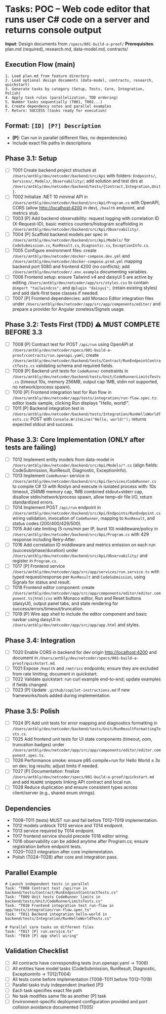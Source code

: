 # Tasks: POC – Web code editor that runs user C# code on a server and returns console output

**Input**: Design documents from `/specs/001-build-a-proof/`
**Prerequisites**: plan.md (required), research.md, data-model.md, contracts/

## Execution Flow (main)

```text
1. Load plan.md from feature directory
2. Load optional design documents (data-model, contracts, research, quickstart)
3. Generate tasks by category (Setup, Tests, Core, Integration, Polish)
4. Apply task rules (parallelization, TDD ordering)
5. Number tasks sequentially (T001, T002...)
6. Create dependency notes and parallel examples
7. Return: SUCCESS (tasks ready for execution)
```

## Format: `[ID] [P?] Description`

- **[P]**: Can run in parallel (different files, no dependencies)
- Include exact file paths in descriptions

## Phase 3.1: Setup

- [ ] T001 Create backend project structure at `/Users/antbly/dev/netcoder/backend/src/Api` with folders: `Endpoints/`, `Services/`, `Models/`, `Observability/`; add solution and test dirs at `/Users/antbly/dev/netcoder/backend/tests/{Contract,Integration,Unit}`.
- [ ] T002 Initialize .NET 10 minimal API in `/Users/antbly/dev/netcoder/backend/src/Api/Program.cs` with OpenAPI, CORS (allow <http://localhost:4200> in dev), `/health` endpoint, and metrics stub.
- [ ] T003 [P] Add backend observability: request logging with correlation ID (X-Request-ID), basic metrics counters/histogram scaffolding in `/Users/antbly/dev/netcoder/backend/src/Api/Observability/`.
- [ ] T004 [P] Scaffold backend models per spec in `/Users/antbly/dev/netcoder/backend/src/Api/Models/` for `CodeSubmission.cs`, `RunResult.cs`, `Diagnostic.cs`, `ExceptionInfo.cs`.
- [ ] T005 Configure environment files: create `/Users/antbly/dev/netcoder/docker-compose.dev.yml` and `/Users/antbly/dev/netcoder/docker-compose.prod.yml` mapping backend port 5080 and frontend 4200 (no conflicts); add `/Users/antbly/dev/netcoder/.env.example` documenting variables.
- [ ] T006 Frontend setup: ensure Tailwind v4 and daisyUI 5 are active by editing `/Users/antbly/dev/netcoder/app/src/styles.css` to contain `@import "tailwindcss";` and `@plugin "daisyui";` (retain existing styles) and add dark-first base classes if needed.
- [ ] T007 [P] Frontend dependencies: add Monaco Editor integration files under `/Users/antbly/dev/netcoder/app/src/app/components/editor/` and prepare a provider for Angular zoneless/Signals usage.

## Phase 3.2: Tests First (TDD) ⚠️ MUST COMPLETE BEFORE 3.3

- [ ] T008 [P] Contract test for POST `/api/run` using OpenAPI at `/Users/antbly/dev/netcoder/specs/001-build-a-proof/contracts/run.openapi.yaml`; create `/Users/antbly/dev/netcoder/backend/tests/Contract/RunEndpointContractTests.cs` validating schema and required fields.
- [ ] T009 [P] Backend unit tests for `CodeRunner` constraints in `/Users/antbly/dev/netcoder/backend/tests/Unit/CodeRunnerLimitsTests.cs` (timeout 10s, memory 256MB, output cap 1MB, stdin not supported, no network/process spawn).
- [ ] T010 [P] Frontend integration test for Run flow in `/Users/antbly/dev/netcoder/app/tests/integration/run-flow.spec.ts`: editor loads sample, clicking Run displays "Hello, world!".
- [ ] T011 [P] Backend integration test in `/Users/antbly/dev/netcoder/backend/tests/Integration/RunHelloWorldTests.cs`: POST with `Console.WriteLine("Hello, world!");` returns expected stdout and success.

## Phase 3.3: Core Implementation (ONLY after tests are failing)

- [ ] T012 Implement entity models from data-model in `/Users/antbly/dev/netcoder/backend/src/Api/Models/*.cs` (align fields: CodeSubmission, RunResult, Diagnostic, ExceptionInfo).
- [ ] T013 Implement `CodeRunner` service in `/Users/antbly/dev/netcoder/backend/src/Api/Services/CodeRunner.cs` to compile C# 13 with Roslyn and execute in isolated process with: 10s timeout, 256MB memory cap, 1MB combined stdout+stderr cap, disallow stdin/network/process spawn, allow temp-dir file I/O, return standardized errors.
- [ ] T014 Implement POST `/api/run` endpoint in `/Users/antbly/dev/netcoder/backend/src/Api/Endpoints/RunEndpoint.cs` wiring validation, invocation of `CodeRunner`, mapping to `RunResult`, and status codes (200/400/429/500).
- [ ] T015 Add rate limiting (5 runs/min per IP, burst 10) middleware/policy in `/Users/antbly/dev/netcoder/backend/src/Api/Program.cs` with 429 response including Retry-After.
- [ ] T016 Add correlation ID middleware and metrics emission on each run (success/phase/duration) under `/Users/antbly/dev/netcoder/backend/src/Api/Observability/` and register in `Program.cs`.
- [ ] T017 [P] Frontend service `/Users/antbly/dev/netcoder/app/src/app/services/run.service.ts` with typed request/response per `RunResult` and `CodeSubmission`, using Signals for status and result.
- [ ] T018 Frontend editor component: create `/Users/antbly/dev/netcoder/app/src/app/components/editor/editor.component.ts|html|css` with Monaco editor, Run and Reset buttons (daisyUI), output panel tabs, and state rendering for success/errors/timeout/truncation.
- [ ] T019 [P] Wire app shell to include the editor component and basic navbar using daisyUI in `/Users/antbly/dev/netcoder/app/src/app/app.html` and styles.

## Phase 3.4: Integration

- [ ] T020 Enable CORS in backend for dev origin <http://localhost:4200> and document in `/Users/antbly/dev/netcoder/specs/001-build-a-proof/quickstart.md`.
- [ ] T021 Expose `/health` and `/metrics` endpoints; ensure they are excluded from rate limiting; document in quickstart.
- [ ] T022 Validate quickstart: run curl example end-to-end; update examples if fields changed.
- [ ] T023 [P] Update `.github/copilot-instructions.md` if new frameworks/tools added during implementation.

## Phase 3.5: Polish

- [ ] T024 [P] Add unit tests for error mapping and diagnostics formatting in `/Users/antbly/dev/netcoder/backend/tests/Unit/RunResultFormattingTests.cs`.
- [ ] T025 Add frontend unit tests for UI state components (timeout, oom, truncation badges) under `/Users/antbly/dev/netcoder/app/src/app/components/editor/editor.component.spec.ts`.
- [ ] T026 Performance smoke: ensure p95 compile+run for Hello World ≤ 3s on dev; log results; adjust limits if needed.
- [ ] T027 [P] Documentation: finalize `/Users/antbly/dev/netcoder/specs/001-build-a-proof/quickstart.md` and add `README` snippets linking API contract and local run.
- [ ] T028 Reduce duplication and ensure consistent types across client/server (e.g., shared enum strings).

## Dependencies

- T008–T011 (tests) MUST run and fail before T012–T019 implementation.
- T012 models unblock T013 service and T014 endpoint.
- T013 service required by T014 endpoint.
- T017 frontend service should precede T018 editor wiring.
- T016 observability can be added anytime after Program.cs; ensure registration before endpoint tests.
- T020–T023 integration after core implementation.
- Polish (T024–T028) after core and integration pass.

## Parallel Example

```text
# Launch independent tests in parallel
Task: "T008 Contract test /api/run in backend/tests/Contract/RunEndpointContractTests.cs"
Task: "T009 Unit tests CodeRunner limits in backend/tests/Unit/CodeRunnerLimitsTests.cs"
Task: "T010 Frontend integration test run-flow in app/tests/integration/run-flow.spec.ts"
Task: "T011 Backend integration hello-world in backend/tests/Integration/RunHelloWorldTests.cs"

# Parallel core tasks on different files
Task: "T017 [P] run.service.ts"
Task: "T019 [P] app shell wiring"
```

## Validation Checklist

- [ ] All contracts have corresponding tests (run.openapi.yaml → T008)
- [ ] All entities have model tasks (CodeSubmission, RunResult, Diagnostic, ExceptionInfo → T012/T004)
- [ ] All tests come before implementation (T008–T011 before T012–T019)
- [ ] Parallel tasks truly independent (marked [P])
- [ ] Each task specifies exact file path
- [ ] No task modifies same file as another [P] task
- [ ] Environment-specific deployment configuration provided and port collision avoidance documented (T005)
